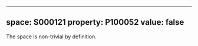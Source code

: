   ---
  space: S000121
  property: P100052
  value: false
  ---
  
  The space is non-trivial by definition.
